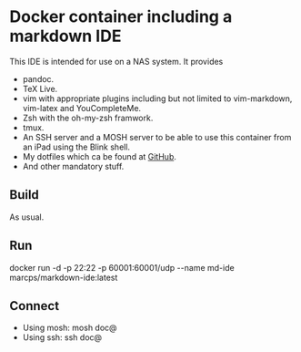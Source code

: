 # Docker container including a markdown IDE

This IDE is intended for use on a NAS system. It provides

- pandoc.
- TeX Live.
- vim with appropriate plugins including but not limited to vim-markdown, vim-latex and YouCompleteMe.
- Zsh with the oh-my-zsh framwork.
- tmux.
- An SSH server and a MOSH server to be able to use this container from an iPad using the Blink shell.
- My dotfiles which ca be found at [GitHub](https://github.com/marcschlienger/dotfiles.git).
- And other mandatory stuff.

## Build
As usual.

## Run
docker run -d -p 22:22 -p 60001:60001/udp --name md-ide  marcps/markdown-ide:latest

## Connect

 - Using mosh: mosh doc\@<server>
 - Using ssh: ssh doc\@<server>
